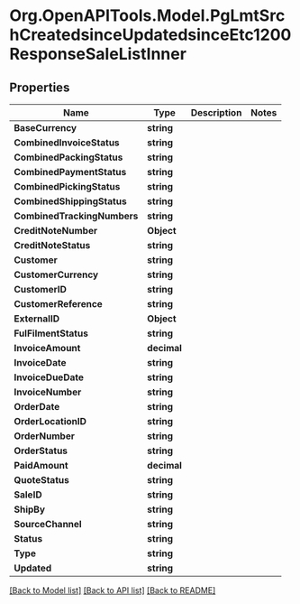 # Org.OpenAPITools.Model.PgLmtSrchCreatedsinceUpdatedsinceEtc1200ResponseSaleListInner

## Properties

Name | Type | Description | Notes
------------ | ------------- | ------------- | -------------
**BaseCurrency** | **string** |  | 
**CombinedInvoiceStatus** | **string** |  | 
**CombinedPackingStatus** | **string** |  | 
**CombinedPaymentStatus** | **string** |  | 
**CombinedPickingStatus** | **string** |  | 
**CombinedShippingStatus** | **string** |  | 
**CombinedTrackingNumbers** | **string** |  | 
**CreditNoteNumber** | **Object** |  | 
**CreditNoteStatus** | **string** |  | 
**Customer** | **string** |  | 
**CustomerCurrency** | **string** |  | 
**CustomerID** | **string** |  | 
**CustomerReference** | **string** |  | 
**ExternalID** | **Object** |  | 
**FulFilmentStatus** | **string** |  | 
**InvoiceAmount** | **decimal** |  | 
**InvoiceDate** | **string** |  | 
**InvoiceDueDate** | **string** |  | 
**InvoiceNumber** | **string** |  | 
**OrderDate** | **string** |  | 
**OrderLocationID** | **string** |  | 
**OrderNumber** | **string** |  | 
**OrderStatus** | **string** |  | 
**PaidAmount** | **decimal** |  | 
**QuoteStatus** | **string** |  | 
**SaleID** | **string** |  | 
**ShipBy** | **string** |  | 
**SourceChannel** | **string** |  | 
**Status** | **string** |  | 
**Type** | **string** |  | 
**Updated** | **string** |  | 

[[Back to Model list]](../README.md#documentation-for-models) [[Back to API list]](../README.md#documentation-for-api-endpoints) [[Back to README]](../README.md)

